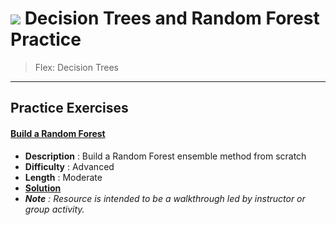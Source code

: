 # ![](https://ga-dash.s3.amazonaws.com/production/assets/logo-9f88ae6c9c3871690e33280fcf557f33.png) Decision Trees and Random Forest Practice

> Flex: Decision Trees

---

## Practice Exercises


#### [Build a Random Forest](./build_a_random_forest-codealong.ipynb)
  - **Description** : Build a Random Forest ensemble method from scratch
  - **Difficulty** : Advanced
  - **Length** : Moderate
  - **[Solution](./solution-code/build_a_random_forest-codealong-solutions.ipynb)**
  - _**Note** : Resource is intended to be a walkthrough led by instructor or group activity._
